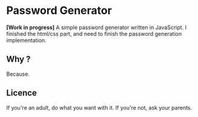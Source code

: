# Password Generator

**[Work in progress]**
A simple password generator written in JavaScript.
I finished the html/css part, and need to finish the password generation implementation.

## Why ?
Because.

## Licence
If you're an adult, do what you want with it. If you're not, ask your parents.
